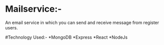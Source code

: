 # Mailservice:-
An email service in which you can send and receive message from register users.

#Technology Used:-
*MongoDB
*Express
*React
*NodeJs

